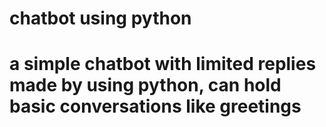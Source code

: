 <h1> chatbot using python<h1>
  <p>a simple chatbot with limited replies made by using python, can hold basic conversations like greetings<p>
